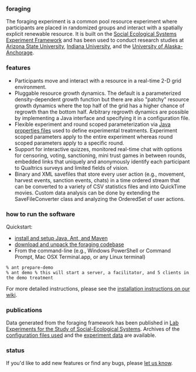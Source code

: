 ### foraging

The foraging experiment is a common pool resource experiment where participants are placed in randomized groups and
interact with a spatially explicit renewable resource. It is built on the
[Social Ecological Systems Experiment Framework](http://github.com/virtualcommons/sesef) and has been used to conduct research studies
at [Arizona State University](http://www.asu.edu), [Indiana University](http://www.iu.edu), and the [University of Alaska-Anchorage](http://www.uaa.alaska.edu).

### features

* Participants move and interact with a resource in a real-time 2-D grid environment. 
* Pluggable resource growth dynamics. The default is a parameterized density-dependent growth function but there
  are also "patchy" resource growth dynamics where the top half of the grid has a higher chance of regrowth than the
  bottom half. Arbitrary regrowth dynamics are possible by implementing a Java interface and specifying it in a
  configuration file.
* Flexible experiment and round scoped parameterization via [Java properties files](http://docs.oracle.com/javase/7/docs/api/java/util/Properties.html) used to define experimental treatments.
  Experiment scoped parameters apply to the entire experiment whereas round scoped parameters apply to a specific round.
* Support for interactive quizzes, monitored real-time chat with options for censoring, voting, sanctioning, mini trust
  games in between rounds, embedded links that uniquely and anonymously identify each participant to Qualtrics surveys
  and limited fields of vision.
* Binary and XML savefiles that store every user action (e.g., movement, harvest events, sanction events, chats) in a time
  ordered stream that can be converted to a variety of CSV statistics files and into QuickTime movies. Custom data
  analysis can be done by extending the SaveFileConverter class and analyzing the OrderedSet of user actions.

### how to run the software

Quickstart:

* [install and setup Java, Ant, and Maven](https://github.com/virtualcommons/sesef/wiki/Home)
* [download and unpack the foraging codebase](https://github.com/virtualcommons/foraging)
* From the command-line (e.g., Windows PowerShell or Command Prompt, Mac OSX Terminal.app, or any Linux terminal)
```
% ant prepare-demo
% ant demo % this will start a server, a facilitator, and 5 clients in the demo treatment
```
For more detailed instructions, please see the [installation instructions on our wiki](https://github.com/virtualcommons/foraging/wiki/Installation).

### publications

Data generated from the foraging framework has been published in 
[Lab Experiments for the Study of Social-Ecological Systems](http://www.sciencemag.org/cgi/content/abstract/328/5978/613). 
Archives of the [configuration files used](https://github.com/virtualcommons/foraging/tree/master/src/main/resources/configuration/iu/archived) and the
[experiment data](http://dev.commons.asu.edu/data/foraging/2008/all-iu-foraging-data.zip) are available.

### status
If you'd like to add new features or find any bugs, please [let us know](http://vcweb.asu.edu/contact).
